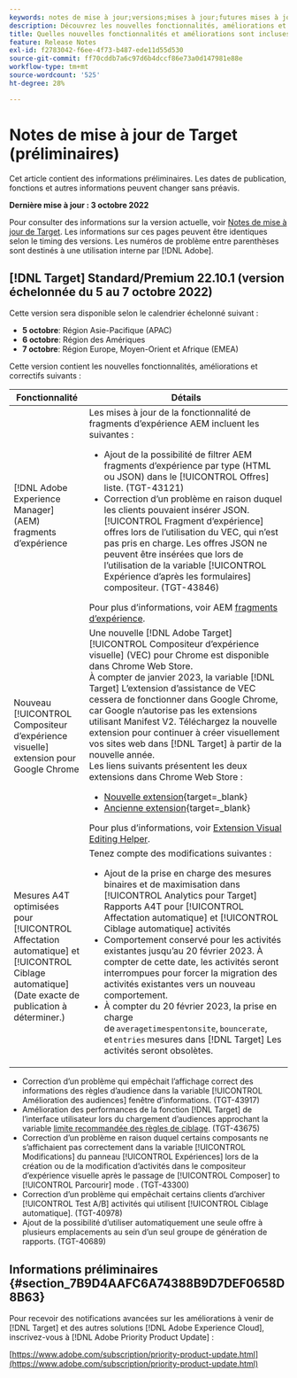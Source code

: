 ```yaml
---
keywords: notes de mise à jour;versions;mises à jour;futures mises à jour;améliorations;nouvelles fonctionnalités;correctifs;préliminaire
description: Découvrez les nouvelles fonctionnalités, améliorations et correctifs de la prochaine version d’Adobe Target, notamment les SDK, les API et les bibliothèques JavaScript.
title: Quelles nouvelles fonctionnalités et améliorations sont incluses dans la prochaine version ?
feature: Release Notes
exl-id: f2783042-f6ee-4f73-b487-ede11d55d530
source-git-commit: ff70cddb7a6c97d6b4dccf86e73a0d147981e88e
workflow-type: tm+mt
source-wordcount: '525'
ht-degree: 28%

---
```


# Notes de mise à jour de Target (préliminaires)

Cet article contient des informations préliminaires. Les dates de publication, fonctions et autres informations peuvent changer sans préavis.

**Dernière mise à jour : 3 octobre 2022**

Pour consulter des informations sur la version actuelle, voir [Notes de mise à jour de Target](release-notes.md). Les informations sur ces pages peuvent être identiques selon le timing des versions. Les numéros de problème entre parenthèses sont destinés à une utilisation interne par [!DNL Adobe].

## [!DNL Target] Standard/Premium 22.10.1 (version échelonnée du 5 au 7 octobre 2022)

Cette version sera disponible selon le calendrier échelonné suivant :

* **5 octobre**: Région Asie-Pacifique (APAC)
* **6 octobre**: Région des Amériques
* **7 octobre**: Région Europe, Moyen-Orient et Afrique (EMEA)

Cette version contient les nouvelles fonctionnalités, améliorations et correctifs suivants :

| Fonctionnalité | Détails |
| --- | --- |
| [!DNL Adobe Experience Manager] (AEM) fragments d’expérience | Les mises à jour de la fonctionnalité de fragments d’expérience AEM incluent les suivantes :<ul><li>Ajout de la possibilité de filtrer AEM fragments d’expérience par type (HTML ou JSON) dans le [!UICONTROL Offres] liste. (TGT-43121)</li><li>Correction d’un problème en raison duquel les clients pouvaient insérer JSON. [!UICONTROL Fragment d’expérience] offres lors de l’utilisation du VEC, qui n’est pas pris en charge. Les offres JSON ne peuvent être insérées que lors de l’utilisation de la variable [!UICONTROL Expérience d’après les formulaires] compositeur. (TGT-43846)</li></ul>Pour plus d’informations, voir AEM [fragments d’expérience](/help/main/c-experiences/c-manage-content/aem-experience-fragments.md). |
| Nouveau [!UICONTROL Compositeur d’expérience visuelle] extension pour Google Chrome | Une nouvelle [!DNL Adobe Target] [!UICONTROL Compositeur d’expérience visuelle] (VEC) pour Chrome est disponible dans Chrome Web Store.<br>À compter de janvier 2023, la variable [!DNL Target] L’extension d’assistance de VEC cessera de fonctionner dans Google Chrome, car Google n’autorise pas les extensions utilisant Manifest V2. Téléchargez la nouvelle extension pour continuer à créer visuellement vos sites web dans [!DNL Target] à partir de la nouvelle année.<br>Les liens suivants présentent les deux extensions dans Chrome Web Store :<ul><li>[Nouvelle extension](https://chrome.google.com/webstore/detail/adobe-experience-cloud-vi/kgmjjkfjacffaebgpkpcllakjifppnca){target=_blank}</li><li>[Ancienne extension](https://chrome.google.com/webstore/detail/adobe-target-vec-helper/ggjpideecfnbipkacplkhhaflkdjagak){target=_blank}</li></ul>Pour plus d’informations, voir [Extension Visual Editing Helper](/help/main/c-experiences/c-visual-experience-composer/r-troubleshoot-composer/visual-editing-helper-extension.md). |
| Mesures A4T optimisées pour [!UICONTROL Affectation automatique] et [!UICONTROL Ciblage automatique]<br>(Date exacte de publication à déterminer.) | Tenez compte des modifications suivantes :<ul><li>Ajout de la prise en charge des mesures binaires et de maximisation dans [!UICONTROL Analytics pour Target] Rapports A4T pour [!UICONTROL Affectation automatique] et [!UICONTROL Ciblage automatique] activités</li><li>Comportement conservé pour les activités existantes jusqu’au 20 février 2023. À compter de cette date, les activités seront interrompues pour forcer la migration des activités existantes vers un nouveau comportement.</li><li>À compter du 20 février 2023, la prise en charge de `averagetimespentonsite`, `bouncerate`, et `entries` mesures dans [!DNL Target] Les activités seront obsolètes.</li></ul> |

* Correction d’un problème qui empêchait l’affichage correct des informations des règles d’audience dans la variable [!UICONTROL Amélioration des audiences] fenêtre d’informations. (TGT-43917)
* Amélioration des performances de la fonction [!DNL Target] de l’interface utilisateur lors du chargement d’audiences approchant la variable [limite recommandée des règles de ciblage](/help/main/r-troubleshooting-target/target-limits.md#targeting-rules). (TGT-43675)
* Correction d’un problème en raison duquel certains composants ne s’affichaient pas correctement dans la variable [!UICONTROL Modifications] du panneau [!UICONTROL Expériences] lors de la création ou de la modification d’activités dans le compositeur d’expérience visuelle après le passage de [!UICONTROL Composer] to [!UICONTROL Parcourir] mode . (TGT-43300)
* Correction d’un problème qui empêchait certains clients d’archiver [!UICONTROL Test A/B] activités qui utilisent [!UICONTROL Ciblage automatique]. (TGT-40978)
* Ajout de la possibilité d’utiliser automatiquement une seule offre à plusieurs emplacements au sein d’un seul groupe de génération de rapports. (TGT-40689)

## Informations préliminaires {#section_7B9D4AAFC6A74388B9D7DEF0658D8B63}

Pour recevoir des notifications avancées sur les améliorations à venir de [!DNL Target] et des autres solutions [!DNL Adobe Experience Cloud], inscrivez-vous à [!DNL Adobe Priority Product Update] :

[https://www.adobe.com/subscription/priority-product-update.html](https://www.adobe.com/subscription/priority-product-update.html)
